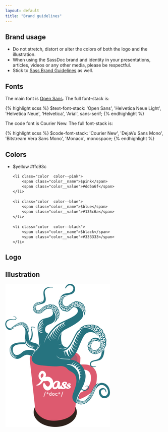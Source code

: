 ```yaml
---
layout: default
title: "Brand guidelines"
---
```


## Brand usage

* Do not stretch, distort or alter the colors of both the logo and the illustration.
* When using the SassDoc brand and identity in your presentations, articles, videos or any other media, please be respectful.
* Stick to [Sass Brand Guidelines](http://sass-lang.com/styleguide/brand) as well.

## Fonts

The main font is [Open Sans](http://www.google.com/fonts/specimen/Open+Sans). The full font-stack is:

{% highlight scss %}
$text-font-stack: 'Open Sans', 'Helvetica Neue Light', 'Helvetica Neue', 'Helvetica', 'Arial', sans-serif;
{% endhighlight %}

The code font is Courier New. The full font-stack is:

{% highlight scss %}
$code-font-stack: 'Courier New', 'DejaVu Sans Mono', 'Bitstream Vera Sans Mono', 'Monaco', monospace;
{% endhighlight %}

## Colors

<ul class="colors">
    <li class="color  color--yellow">
        <span class="color__name">$yellow</span>
        <span class="color__value">#ffc93c</span>
    </li>

    <li class="color  color--pink">
        <span class="color__name">$pink</span>
        <span class="color__value">#dd5a6f</span>
    </li>

    <li class="color  color--blue">
        <span class="color__name">$blue</span>
        <span class="color__value">#135c6a</span>
    </li>

    <li class="color  color--black">
        <span class="color__name">$black</span>
        <span class="color__value">#333333</span>
    </li>
</ul>

## Logo


## Illustration

![PNG Logo](/assets/images/illustration.png)
